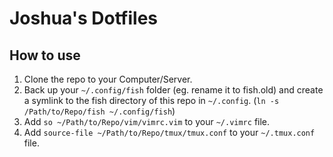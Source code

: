 # Joshua's Dotfiles

## How to use
1. Clone the repo to your Computer/Server.
2. Back up your `~/.config/fish` folder (eg. rename it to fish.old) and create a symlink to the fish directory of this repo in `~/.config`. (`ln -s /Path/to/Repo/fish ~/.config/fish`)
3. Add `so ~/Path/to/Repo/vim/vimrc.vim` to your `~/.vimrc` file.
4. Add `source-file ~/Path/to/Repo/tmux/tmux.conf` to your `~/.tmux.conf` file.
